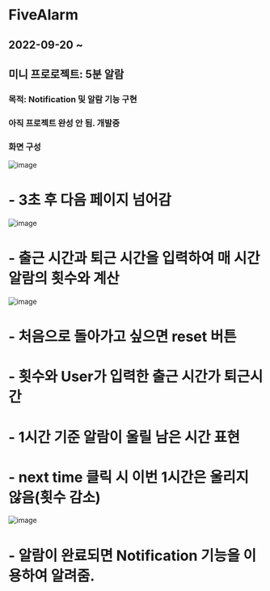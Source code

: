 # FiveAlarm

## 2022-09-20 ~ 
## 미니 프로로젝트: 5분 알람
### 목적: Notification 및 알람 기능 구현
### 아직 프로젝트 완성 안 됨. 개발중

### 화면 구성
![image](https://user-images.githubusercontent.com/48404941/191399806-cef7695d-d98c-49b0-95bb-b8b269394bd9.png)
# - 3초 후 다음 페이지 넘어감

![image](https://user-images.githubusercontent.com/48404941/191399861-6936ef11-60df-4abe-9693-bdbdb56dac65.png)
# - 출근 시간과 퇴근 시간을 입력하여 매 시간 알람의 횟수와 계산

![image](https://user-images.githubusercontent.com/48404941/191399909-38bc5196-8d8d-4603-bef5-cb24118fe8c0.png)
# - 처음으로 돌아가고 싶으면 reset 버튼
# - 횟수와 User가 입력한 출근 시간가 퇴근시간
# - 1시간 기준 알람이 울릴 남은 시간 표현
# - next time 클릭 시 이번 1시간은 울리지 않음(횟수 감소)

![image](https://user-images.githubusercontent.com/48404941/191400046-899ece4f-9587-4e85-8be8-87ccc877cc5c.png)
# - 알람이 완료되면 Notification 기능을 이용하여 알려줌.
